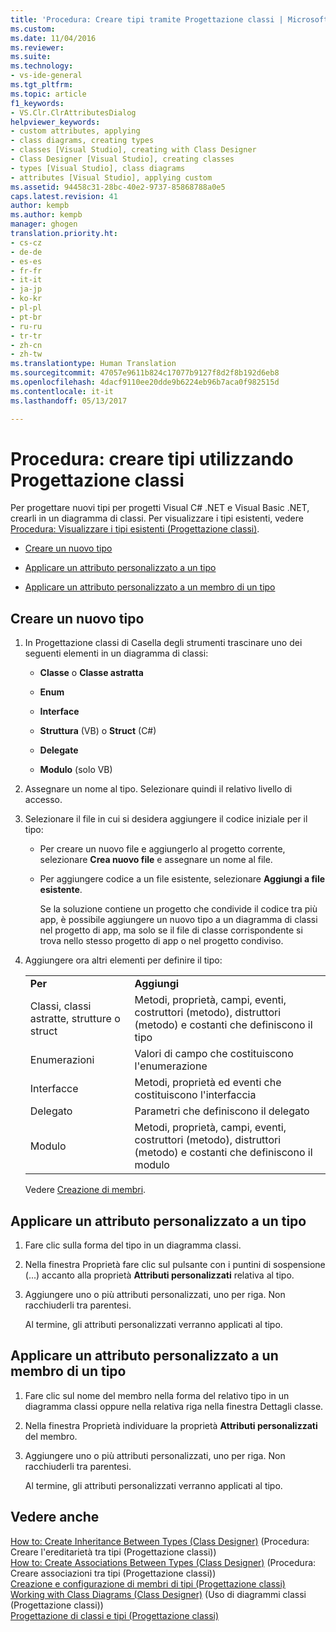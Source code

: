 ```yaml
---
title: 'Procedura: Creare tipi tramite Progettazione classi | Microsoft Docs'
ms.custom: 
ms.date: 11/04/2016
ms.reviewer: 
ms.suite: 
ms.technology:
- vs-ide-general
ms.tgt_pltfrm: 
ms.topic: article
f1_keywords:
- VS.Clr.ClrAttributesDialog
helpviewer_keywords:
- custom attributes, applying
- class diagrams, creating types
- classes [Visual Studio], creating with Class Designer
- Class Designer [Visual Studio], creating classes
- types [Visual Studio], class diagrams
- attributes [Visual Studio], applying custom
ms.assetid: 94458c31-28bc-40e2-9737-85868788a0e5
caps.latest.revision: 41
author: kempb
ms.author: kempb
manager: ghogen
translation.priority.ht:
- cs-cz
- de-de
- es-es
- fr-fr
- it-it
- ja-jp
- ko-kr
- pl-pl
- pt-br
- ru-ru
- tr-tr
- zh-cn
- zh-tw
ms.translationtype: Human Translation
ms.sourcegitcommit: 47057e9611b824c17077b9127f8d2f8b192d6eb8
ms.openlocfilehash: 4dacf9110ee20dde9b6224eb96b7aca0f982515d
ms.contentlocale: it-it
ms.lasthandoff: 05/13/2017

---
```

# <a name="how-to-create-types-by-using-class-designer"></a>Procedura: creare tipi utilizzando Progettazione classi
Per progettare nuovi tipi per progetti Visual C# .NET e Visual Basic .NET, crearli in un diagramma di classi. Per visualizzare i tipi esistenti, vedere [Procedura: Visualizzare i tipi esistenti (Progettazione classi)](../ide/how-to-view-existing-types-class-designer.md).  
  
-   [Creare un nuovo tipo](#CreateType)  
  
-   [Applicare un attributo personalizzato a un tipo](#CustAttributeType)  
  
-   [Applicare un attributo personalizzato a un membro di un tipo](#CustAttributeMember)  
  
##  <a name="CreateType"></a>Creare un nuovo tipo  
  
1.  In Progettazione classi di Casella degli strumenti trascinare uno dei seguenti elementi in un diagramma di classi:  
  
    -   **Classe** o **Classe astratta**  
  
    -   **Enum**  
  
    -   **Interface**  
  
    -   **Struttura** (VB) o **Struct** (C#)  
  
    -   **Delegate**  
  
    -   **Modulo** (solo VB)  
  
2.  Assegnare un nome al tipo. Selezionare quindi il relativo livello di accesso.  
  
3.  Selezionare il file in cui si desidera aggiungere il codice iniziale per il tipo:  
  
    -   Per creare un nuovo file e aggiungerlo al progetto corrente, selezionare **Crea nuovo file** e assegnare un nome al file.  
  
    -   Per aggiungere codice a un file esistente, selezionare **Aggiungi a file esistente**.  
  
         Se la soluzione contiene un progetto che condivide il codice tra più app, è possibile aggiungere un nuovo tipo a un diagramma di classi nel progetto di app, ma solo se il file di classe corrispondente si trova nello stesso progetto di app o nel progetto condiviso.  
  
4.  Aggiungere ora altri elementi per definire il tipo:  
  
    |||  
    |-|-|  
    |**Per**|**Aggiungi**|  
    |Classi, classi astratte, strutture o struct|Metodi, proprietà, campi, eventi, costruttori (metodo), distruttori (metodo) e costanti che definiscono il tipo|  
    |Enumerazioni|Valori di campo che costituiscono l'enumerazione|  
    |Interfacce|Metodi, proprietà ed eventi che costituiscono l'interfaccia|  
    |Delegato|Parametri che definiscono il delegato|  
    |Modulo|Metodi, proprietà, campi, eventi, costruttori (metodo), distruttori (metodo) e costanti che definiscono il modulo|  
  
     Vedere [Creazione di membri](../ide/creating-and-configuring-type-members-class-designer.md#CreateMembers).  
  
##  <a name="CustAttributeType"></a> Applicare un attributo personalizzato a un tipo  
  
1.  Fare clic sulla forma del tipo in un diagramma classi.  
  
2.  Nella finestra Proprietà fare clic sul pulsante con i puntini di sospensione (...) accanto alla proprietà **Attributi personalizzati** relativa al tipo.  
  
3.  Aggiungere uno o più attributi personalizzati, uno per riga. Non racchiuderli tra parentesi.  
  
     Al termine, gli attributi personalizzati verranno applicati al tipo.  
  
##  <a name="CustAttributeMember"></a> Applicare un attributo personalizzato a un membro di un tipo  
  
1.  Fare clic sul nome del membro nella forma del relativo tipo in un diagramma classi oppure nella relativa riga nella finestra Dettagli classe.  
  
2.  Nella finestra Proprietà individuare la proprietà **Attributi personalizzati** del membro.  
  
3.  Aggiungere uno o più attributi personalizzati, uno per riga. Non racchiuderli tra parentesi.  
  
     Al termine, gli attributi personalizzati verranno applicati al tipo.  
  
## <a name="see-also"></a>Vedere anche  
 [How to: Create Inheritance Between Types (Class Designer)](../ide/how-to-create-inheritance-between-types-class-designer.md)  (Procedura: Creare l'ereditarietà tra tipi (Progettazione classi))  
 [How to: Create Associations Between Types (Class Designer)](../ide/how-to-create-associations-between-types-class-designer.md)  (Procedura: Creare associazioni tra tipi (Progettazione classi))  
 [Creazione e configurazione di membri di tipi (Progettazione classi)](../ide/creating-and-configuring-type-members-class-designer.md)   
 [Working with Class Diagrams (Class Designer)](../ide/working-with-class-diagrams-class-designer.md)  (Uso di diagrammi classi (Progettazione classi))  
 [Progettazione di classi e tipi (Progettazione classi)](../ide/designing-classes-and-types-class-designer.md)
